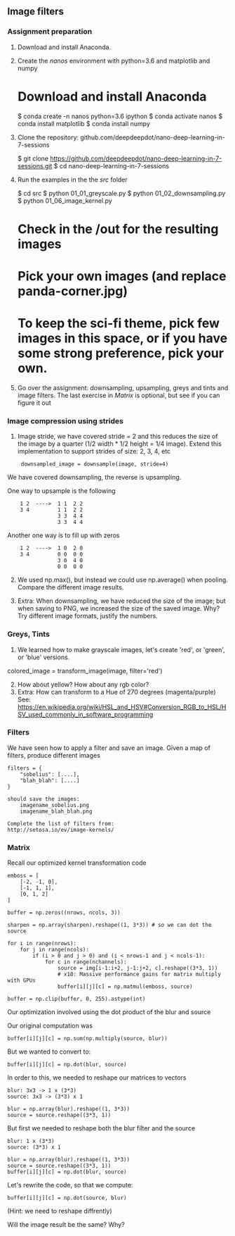 ## Image filters

### Assignment preparation

1. Download and install Anaconda.
2. Create the *nanos* environment with python=3.6 and matplotlib and numpy

    # Download and install Anaconda
    $ conda create -n nanos python=3.6 ipython
    $ conda activate nanos
    $ conda install matplotlib
    $ conda install numpy

3. Clone the repository: github.com/deepdeepdot/nano-deep-learning-in-7-sessions

    $ git clone https://github.com/deepdeepdot/nano-deep-learning-in-7-sessions.git
    $ cd nano-deep-learning-in-7-sessions

4. Run the examples in the the *src* folder

    $ cd src
    $ python 01_01_greyscale.py
    $ python 01_02_downsampling.py
    $ python 01_06_image_kernel.py

    # Check in the /out for the resulting images
    # Pick your own images (and replace panda-corner.jpg)
    # To keep the sci-fi theme, pick few images in this space, or if you have some strong preference, pick your own.

5. Go over the assignment: downsampling, upsampling, greys and tints and image filters. The last exercise in *Matrix* is optional, but see if you can figure it out


### Image compression using strides

1. Image stride, we have covered stride = 2 and this reduces the size of the image by a quarter (1/2 width * 1/2 height = 1/4 image).
Extend this implementation to support strides of size: 2, 3, 4, etc

        downsampled_image = downsample(image, stride=4)

We have covered downsampling, the reverse is upsampling.

One way to upsample is the following

        1 2  ---->  1 1  2 2
        3 4         1 1  2 2
                    3 3  4 4
                    3 3  4 4

Another one way is to fill up with zeros

        1 2  ---->  1 0  2 0
        3 4         0 0  0 0
                    3 0  4 0
                    0 0  0 0


2. We used np.max(), but instead we could use np.average() when pooling. Compare the different image results.

3. Extra: When downsampling, we have reduced the size of the image; but when saving to PNG, we increased the size of the saved image. Why? Try different image formats, justify the numbers.


### Greys, Tints

1. We learned how to make grayscale images, let's create 'red', or 'green', or 'blue' versions.

colored_image = transform_image(image, filter='red')

2. How about yellow? How about any rgb color?
3. Extra: How can transform to a Hue of 270 degrees (magenta/purple)
   See: https://en.wikipedia.org/wiki/HSL_and_HSV#Conversion_RGB_to_HSL/HSV_used_commonly_in_software_programming


### Filters

We have seen how to apply a filter and save an image.
Given a map of filters, produce different images

    filters = {
        "sobelius": [....],
        "blah_blah": [....]
    }

    should save the images:
        imagename_sobelius.png
        imagename_blah_blah.png
    
    Complete the list of filters from:
    http://setosa.io/ev/image-kernels/


### Matrix

Recall our optimized kernel transformation code

    emboss = [
        [-2, -1, 0],
        [-1, 1, 1],
        [0, 1, 2]
    ]

    buffer = np.zeros((nrows, ncols, 3))

    sharpen = np.array(sharpen).reshape((1, 3*3)) # so we can dot the source

    for i in range(nrows):
        for j in range(ncols):
            if (i > 0 and j > 0) and (i < nrows-1 and j < ncols-1):
                for c in range(nchannels):
                    source = img[i-1:i+2, j-1:j+2, c].reshape((3*3, 1))
                    # x10: Massive performance gains for matrix multiply with GPUs
                    buffer[i][j][c] = np.matmul(emboss, source)

    buffer = np.clip(buffer, 0, 255).astype(int)


Our optimization involved using the dot product of the blur and source

Our original computation was

    buffer[i][j][c] = np.sum(np.multiply(source, blur))

But we wanted to convert to:

    buffer[i][j][c] = np.dot(blur, source)

In order to this, we needed to reshape our matrices to vectors

    blur: 3x3 -> 1 x (3*3)
    source: 3x3 -> (3*3) x 1

    blur = np.array(blur).reshape((1, 3*3))
    source = source.reshape((3*3, 1))


But first we needed to reshape both the blur filter and the source

    blur: 1 x (3*3)
    source: (3*3) x 1

    blur = np.array(blur).reshape((1, 3*3))
    source = source.reshape((3*3, 1))
    buffer[i][j][c] = np.dot(blur, source)


Let's rewrite the code, so that we compute:

    buffer[i][j][c] = np.dot(source, blur)

(Hint: we need to reshape diffrently)

Will the image result be the same? Why?

